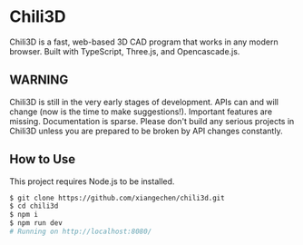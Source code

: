# Chili3D

Chili3D is a fast, web-based 3D CAD program that works in any modern browser. Built with TypeScript, Three.js, and Opencascade.js.

## WARNING

Chili3D is still in the very early stages of development. APIs can and will change (now is the time to make suggestions!). Important features are missing. Documentation is sparse. Please don't build any serious projects in Chili3D unless you are prepared to be broken by API changes constantly.

## How to Use

This project requires Node.js to be installed.

```bash
$ git clone https://github.com/xiangechen/chili3d.git
$ cd chili3d
$ npm i
$ npm run dev 
# Running on http://localhost:8080/
```
